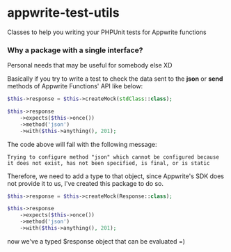 # appwrite-test-utils
Classes to help you writing your PHPUnit tests for Appwrite functions

### Why a package with a single interface?
Personal needs that may be useful for somebody else XD

Basically if you try to write a test to check the data sent to the **json** or **send** methods of Appwrite Functions' API like below:

```php
$this->response = $this->createMock(stdClass::class);

$this->response
    ->expects($this->once())
    ->method('json')
    ->with($this->anything(), 201);
```

The code above will fail with the following message:

```
Trying to configure method "json" which cannot be configured because it does not exist, has not been specified, is final, or is static
```

Therefore, we need to add a type to that object, since Appwrite's SDK does not provide it to us, I've created this package to do so.

```php
$this->response = $this->createMock(Response::class);

$this->response
    ->expects($this->once())
    ->method('json')
    ->with($this->anything(), 201);
```

now we've a typed $response object that can be evaluated =)